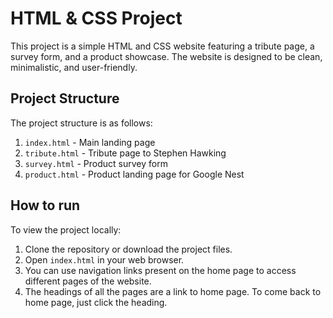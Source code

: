# HTML & CSS Project

This project is a simple HTML and CSS website featuring a tribute page, a survey form, and a product showcase. The website is designed to be clean, minimalistic, and user-friendly.

## Project Structure

The project structure is as follows:

1. `index.html` - Main landing page
2. `tribute.html` - Tribute page to Stephen Hawking
3. `survey.html` - Product survey form
4. `product.html` - Product landing page for Google Nest

## How to run

To view the project locally:

1. Clone the repository or download the project files.
2. Open `index.html` in your web browser.
3. You can use navigation links present on the home page to access different pages of the website.
4. The headings of all the pages are a link to home page. To come back to home page, just click the heading.
